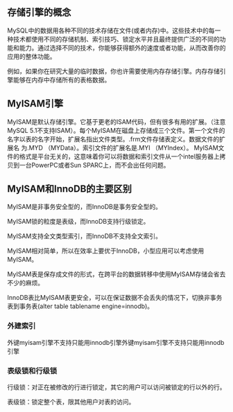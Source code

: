## 存储引擎的概念

​		MySQL中的数据用各种不同的技术存储在文件(或者内存)中。这些技术中的每一种技术都使用不同的存储机制、索引技巧、锁定水平并且最终提供广泛的不同的功能和能力。通过选择不同的技术，你能够获得额外的速度或者功能，从而改善你的应用的整体功能。

​		例如，如果你在研究大量的临时数据，你也许需要使用内存存储引擎。内存存储引擎能够在内存中存储所有的表格数据。

## MyISAM引擎

​		MyISAM是默认存储引擎。它基于更老的ISAM代码，但有很多有用的扩展。（注意MySQL 5.1不支持ISAM）。每个MyISAM在磁盘上存储成三个文件。第一个文件的名字以表的名字开始，扩展名指出文件类型。.frm文件存储表定义。数据文件的扩展名 为.MYD （MYData）。索引文件的扩展名是.MYI （MYIndex）。 MyISAM文件的格式是平台无关的，这意味着你可以将数据和索引文件从一个intel服务器上拷贝到一台PowerPC或者Sun SPARC上，而不会出任何问题。

## MyISAM和InnoDB的主要区别

MyISAM是非事务安全型的，而InnoDB是事务安全型的。

MyISAM锁的粒度是表级，而InnoDB支持行级锁定。

MyISAM支持全文类型索引，而InnoDB不支持全文索引。

MyISAM相对简单，所以在效率上要优于InnoDB，小型应用可以考虑使用MyISAM。

MyISAM表是保存成文件的形式，在跨平台的数据转移中使用MyISAM存储会省去不少的麻烦。

InnoDB表比MyISAM表更安全，可以在保证数据不会丢失的情况下，切换非事务表到事务表(alter table tablename engine=innodb)。

### 外建索引

外键myisam引擎不支持只能用innodb引擎外键myisam引擎不支持只能用innodb引擎

### 表级锁和行级锁

行级锁：对正在被修改的行进行锁定，其它的用户可以访问被锁定的行以外的行。

表级锁：锁定整个表，限其他用户对表的访问。

